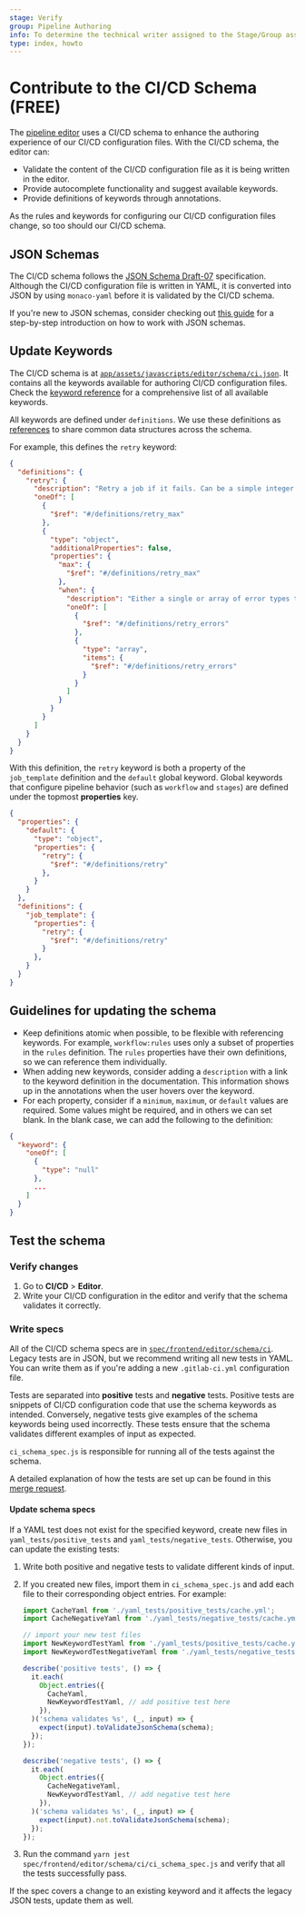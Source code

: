 ```yaml
---
stage: Verify
group: Pipeline Authoring
info: To determine the technical writer assigned to the Stage/Group associated with this page, see https://about.gitlab.com/handbook/product/ux/technical-writing/#assignments
type: index, howto
---
```


# Contribute to the CI/CD Schema **(FREE)**

The [pipeline editor](../../ci/pipeline_editor/index.md) uses a CI/CD schema to enhance
the authoring experience of our CI/CD configuration files. With the CI/CD schema, the editor can:

- Validate the content of the CI/CD configuration file as it is being written in the editor.
- Provide autocomplete functionality and suggest available keywords.
- Provide definitions of keywords through annotations.

As the rules and keywords for configuring our CI/CD configuration files change, so too
should our CI/CD schema.

## JSON Schemas

The CI/CD schema follows the [JSON Schema Draft-07](https://json-schema.org/draft-07/json-schema-release-notes.html)
specification. Although the CI/CD configuration file is written in YAML, it is converted
into JSON by using `monaco-yaml` before it is validated by the CI/CD schema.

If you're new to JSON schemas, consider checking out
[this guide](https://json-schema.org/learn/getting-started-step-by-step) for
a step-by-step introduction on how to work with JSON schemas.

## Update Keywords

The CI/CD schema is at [`app/assets/javascripts/editor/schema/ci.json`](https://gitlab.com/gitlab-org/gitlab/-/blob/master/app/assets/javascripts/editor/schema/ci.json).
It contains all the keywords available for authoring CI/CD configuration files.
Check the [keyword reference](../../ci/yaml/index.md) for a comprehensive list of
all available keywords.

All keywords are defined under `definitions`. We use these definitions as
[references](https://json-schema.org/learn/getting-started-step-by-step#references)
to share common data structures across the schema.

For example, this defines the `retry` keyword:

```json
{
  "definitions": {
    "retry": {
      "description": "Retry a job if it fails. Can be a simple integer or object definition.",
      "oneOf": [
        {
          "$ref": "#/definitions/retry_max"
        },
        {
          "type": "object",
          "additionalProperties": false,
          "properties": {
            "max": {
              "$ref": "#/definitions/retry_max"
            },
            "when": {
              "description": "Either a single or array of error types to trigger job retry.",
              "oneOf": [
                {
                  "$ref": "#/definitions/retry_errors"
                },
                {
                  "type": "array",
                  "items": {
                    "$ref": "#/definitions/retry_errors"
                  }
                }
              ]
            }
          }
        }
      ]
    }
  }
}
```

With this definition, the `retry` keyword is both a property of
the `job_template` definition and the `default` global keyword. Global keywords
that configure pipeline behavior (such as `workflow` and `stages`) are defined
under the topmost **properties** key.

```json
{
  "properties": {
    "default": {
      "type": "object",
      "properties": {
        "retry": {
          "$ref": "#/definitions/retry"
        },
      }
    }
  },
  "definitions": {
    "job_template": {
      "properties": {
        "retry": {
          "$ref": "#/definitions/retry"
        }
      },
    }
  }
}
```

## Guidelines for updating the schema

- Keep definitions atomic when possible, to be flexible with
  referencing keywords. For example, `workflow:rules` uses only a subset of
  properties in the `rules` definition. The `rules` properties have their
  own definitions, so we can reference them individually.
- When adding new keywords, consider adding a `description` with a link to the
  keyword definition in the documentation. This information shows up in the annotations
  when the user hovers over the keyword.
- For each property, consider if a `minimum`, `maximum`, or
  `default` values are required. Some values might be required, and in others we can set
  blank. In the blank case, we can add the following to the definition:

```json
{
  "keyword": {
    "oneOf": [
      {
        "type": "null"
      },
      ...
    ]
  }
}
```

## Test the schema

### Verify changes

1. Go to **CI/CD** > **Editor**.
1. Write your CI/CD configuration in the editor and verify that the schema validates
   it correctly.

### Write specs

All of the CI/CD schema specs are in [`spec/frontend/editor/schema/ci`](https://gitlab.com/gitlab-org/gitlab/-/tree/master/spec/frontend/editor/schema/ci).
Legacy tests are in JSON, but we recommend writing all new tests in YAML.
You can write them as if you're adding a new `.gitlab-ci.yml` configuration file.

Tests are separated into **positive** tests and **negative** tests. Positive tests
are snippets of CI/CD configuration code that use the schema keywords as intended.
Conversely, negative tests give examples of the schema keywords being used incorrectly.
These tests ensure that the schema validates different examples of input as expected.

`ci_schema_spec.js` is responsible for running all of the tests against the schema.

A detailed explanation of how the tests are set up can be found in this
[merge request](https://gitlab.com/gitlab-org/gitlab/-/merge_requests/83047).

#### Update schema specs

If a YAML test does not exist for the specified keyword, create new files in
`yaml_tests/positive_tests` and `yaml_tests/negative_tests`. Otherwise, you can update
the existing tests:

1. Write both positive and negative tests to validate different kinds of input.
1. If you created new files, import them in `ci_schema_spec.js` and add each file to their
   corresponding object entries. For example:

   ```javascript
   import CacheYaml from './yaml_tests/positive_tests/cache.yml';
   import CacheNegativeYaml from './yaml_tests/negative_tests/cache.yml';

   // import your new test files
   import NewKeywordTestYaml from './yaml_tests/positive_tests/cache.yml';
   import NewKeywordTestNegativeYaml from './yaml_tests/negative_tests/cache.yml';

   describe('positive tests', () => {
     it.each(
       Object.entries({
         CacheYaml,
         NewKeywordTestYaml, // add positive test here
       }),
     )('schema validates %s', (_, input) => {
       expect(input).toValidateJsonSchema(schema);
     });
   });

   describe('negative tests', () => {
     it.each(
       Object.entries({
         CacheNegativeYaml,
         NewKeywordTestYaml, // add negative test here
       }),
     )('schema validates %s', (_, input) => {
       expect(input).not.toValidateJsonSchema(schema);
     });
   });
   ```

1. Run the command `yarn jest spec/frontend/editor/schema/ci/ci_schema_spec.js`
   and verify that all the tests successfully pass.

If the spec covers a change to an existing keyword and it affects the legacy JSON
tests, update them as well.

